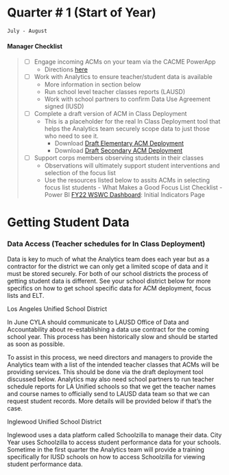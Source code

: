 # Quarter # 1 (Start of Year)
```html
July - August
```
#### Manager Checklist
>- [ ] Engage incoming ACMs on your team via the CACME PowerApp
>     - Directions [here](cacme.md)
>- [ ] Work with Analytics to ensure teacher/student data is available
>     - More information in section below
>     - Run school level teacher classes reports (LAUSD)
>     - Work with school partners to confirm Data Use Agreement signed (IUSD) 
>- [ ] Complete a draft version of ACM in Class Deployment
>     - This is a placeholder for the real In Class Deployment tool that helps the Analytics team securely scope data to just those who need to see it.
>       - Download [Draft Elementary ACM Deployment](https://bit.ly/3vyxqcv) 
>       - Download [Draft Secondary ACM Deployment](https://bit.ly/3vyxqcv)
>- [ ] Support corps members observing students in their classes
>     - Observations will ultimately support student interventions and selection of the focus list
>     - Use the resources listed below to assits ACMs in selecting focus list students
        - What Makes a Good Focus List Checklist
        - Power BI [FY22 WSWC Dashboard](https://bit.ly/3i2TCaW): Initial Indicators Page


# Getting Student Data
### Data Access (Teacher schedules for In Class Deployment)

Data is key to much of what the Analytics team does each year but as a contractor for the district we can only get a limited scope of data and it must be stored securely. For both of our school districts the process of getting student data is different. See your school district below for more specifics on how to get school specific data for ACM deployment, focus lists and ELT.


Los Angeles Unified School District

In June CYLA should communicate to LAUSD Office of Data and Accountability about re-establishing a data use contract for the coming school year. This process has been historically slow and should be started as soon as possible. 

To assist in this process, we need directors and managers to provide the Analytics team with a list of the intended teacher classes that ACMs will be providing services. This should be done via the draft deployment tool discussed below. Analytics may also need school partners to run teacher schedule reports for LA Unified schools so that we get the teacher names and course names to officially send to LAUSD data team so that we can request student records. More details will be provided below if that’s the case.


Inglewood Unified School District


Inglewood uses a data platform called Schoolzilla to manage their data. City Year uses Schoolzilla to access student performance data for your schools. Sometime in the first quarter the Analytics team will provide a training specifically for IUSD schools on how to access Schoolzilla for viewing student performance data.